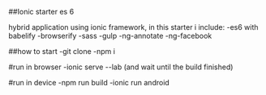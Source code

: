 ##Ionic starter es 6

hybrid application using ionic framework, in this starter i include:
-es6 with babelify
-browserify
-sass
-gulp
-ng-annotate
-ng-facebook



##how to start
-git clone
-npm i

#run in browser
-ionic serve --lab (and wait until the build finished)

#run in device
-npm run build
-ionic run android

